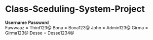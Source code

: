 # Class-Sceduling-System-Project
**Username**       **Password**     
Fawwaaz        =     Third123@
Bona           =     Bona123@
John           =     Admin123@
Girma          =     Girma123@
Desse          =     Desse1234@
